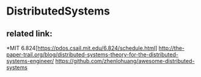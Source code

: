 # DistributedSystems

## related link: 
*MIT 6.824[https://pdos.csail.mit.edu/6.824/schedule.html]
http://the-paper-trail.org/blog/distributed-systems-theory-for-the-distributed-systems-engineer/
https://github.com/zhenlohuang/awesome-distributed-systems
